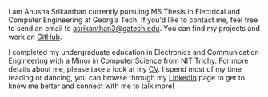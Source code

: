 I am Anusha Srikanthan currently pursuing MS Thesis in Electrical and Computer Engineering at Georgia Tech. If you'd like to contact me, feel free to send an email to asrikanthan3@gatech.edu. You can find my projects and work on [GitHub](https://github.com/Nusha97).

I completed my undergraduate education in Electronics and Communication Engineering with a Minor in Computer Science from NIT Trichy. For more details about me, please take a look at my [CV](https://drive.google.com/file/d/1tws8DOA7JBUM7fI2LH94xj4inX0ICB0b/view?usp=sharing). I spend most of my time reading or dancing, you can browse through my [LinkedIn](https://www.linkedin.com/in/anusha-srikanthan-630aa013b/) page to get to know me better and connect with me to talk more!   

